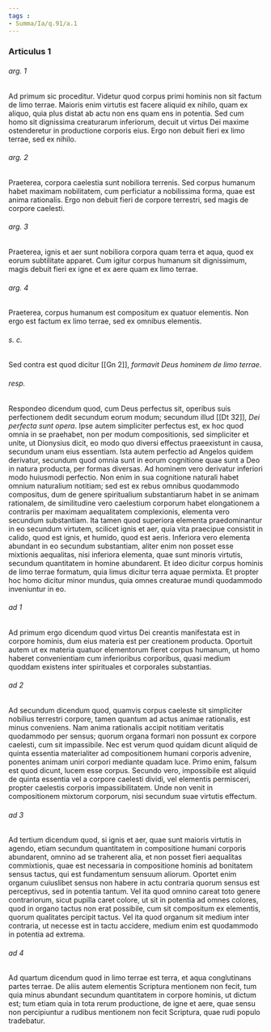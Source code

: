 ```yaml
---
tags : 
- Summa/Ia/q.91/a.1
---
```


### Articulus 1

###### arg. 1
Ad primum sic proceditur. Videtur quod corpus primi hominis non sit factum de limo terrae. Maioris enim virtutis est facere aliquid ex nihilo, quam ex aliquo, quia plus distat ab actu non ens quam ens in potentia. Sed cum homo sit dignissima creaturarum inferiorum, decuit ut virtus Dei maxime ostenderetur in productione corporis eius. Ergo non debuit fieri ex limo terrae, sed ex nihilo.

###### arg. 2
Praeterea, corpora caelestia sunt nobiliora terrenis. Sed corpus humanum habet maximam nobilitatem, cum perficiatur a nobilissima forma, quae est anima rationalis. Ergo non debuit fieri de corpore terrestri, sed magis de corpore caelesti.

###### arg. 3
Praeterea, ignis et aer sunt nobiliora corpora quam terra et aqua, quod ex eorum subtilitate apparet. Cum igitur corpus humanum sit dignissimum, magis debuit fieri ex igne et ex aere quam ex limo terrae.

###### arg. 4
Praeterea, corpus humanum est compositum ex quatuor elementis. Non ergo est factum ex limo terrae, sed ex omnibus elementis.

###### s. c.
Sed contra est quod dicitur [[Gn 2]], *formavit Deus hominem de limo terrae*.

###### resp.
Respondeo dicendum quod, cum Deus perfectus sit, operibus suis perfectionem dedit secundum eorum modum; secundum illud [[Dt 32]], *Dei perfecta sunt opera*. Ipse autem simpliciter perfectus est, ex hoc quod omnia in se praehabet, non per modum compositionis, sed simpliciter et unite, ut Dionysius dicit, eo modo quo diversi effectus praeexistunt in causa, secundum unam eius essentiam. Ista autem perfectio ad Angelos quidem derivatur, secundum quod omnia sunt in eorum cognitione quae sunt a Deo in natura producta, per formas diversas. Ad hominem vero derivatur inferiori modo huiusmodi perfectio. Non enim in sua cognitione naturali habet omnium naturalium notitiam; sed est ex rebus omnibus quodammodo compositus, dum de genere spiritualium substantiarum habet in se animam rationalem, de similitudine vero caelestium corporum habet elongationem a contrariis per maximam aequalitatem complexionis, elementa vero secundum substantiam. Ita tamen quod superiora elementa praedominantur in eo secundum virtutem, scilicet ignis et aer, quia vita praecipue consistit in calido, quod est ignis, et humido, quod est aeris. Inferiora vero elementa abundant in eo secundum substantiam, aliter enim non posset esse mixtionis aequalitas, nisi inferiora elementa, quae sunt minoris virtutis, secundum quantitatem in homine abundarent. Et ideo dicitur corpus hominis de limo terrae formatum, quia limus dicitur terra aquae permixta. Et propter hoc homo dicitur minor mundus, quia omnes creaturae mundi quodammodo inveniuntur in eo.

###### ad 1
Ad primum ergo dicendum quod virtus Dei creantis manifestata est in corpore hominis, dum eius materia est per creationem producta. Oportuit autem ut ex materia quatuor elementorum fieret corpus humanum, ut homo haberet convenientiam cum inferioribus corporibus, quasi medium quoddam existens inter spirituales et corporales substantias.

###### ad 2
Ad secundum dicendum quod, quamvis corpus caeleste sit simpliciter nobilius terrestri corpore, tamen quantum ad actus animae rationalis, est minus conveniens. Nam anima rationalis accipit notitiam veritatis quodammodo per sensus; quorum organa formari non possunt ex corpore caelesti, cum sit impassibile. Nec est verum quod quidam dicunt aliquid de quinta essentia materialiter ad compositionem humani corporis advenire, ponentes animam uniri corpori mediante quadam luce. Primo enim, falsum est quod dicunt, lucem esse corpus. Secundo vero, impossibile est aliquid de quinta essentia vel a corpore caelesti dividi, vel elementis permisceri, propter caelestis corporis impassibilitatem. Unde non venit in compositionem mixtorum corporum, nisi secundum suae virtutis effectum.

###### ad 3
Ad tertium dicendum quod, si ignis et aer, quae sunt maioris virtutis in agendo, etiam secundum quantitatem in compositione humani corporis abundarent, omnino ad se traherent alia, et non posset fieri aequalitas commixtionis, quae est necessaria in compositione hominis ad bonitatem sensus tactus, qui est fundamentum sensuum aliorum. Oportet enim organum cuiuslibet sensus non habere in actu contraria quorum sensus est perceptivus, sed in potentia tantum. Vel ita quod omnino careat toto genere contrariorum, sicut pupilla caret colore, ut sit in potentia ad omnes colores, quod in organo tactus non erat possibile, cum sit compositum ex elementis, quorum qualitates percipit tactus. Vel ita quod organum sit medium inter contraria, ut necesse est in tactu accidere, medium enim est quodammodo in potentia ad extrema.

###### ad 4
Ad quartum dicendum quod in limo terrae est terra, et aqua conglutinans partes terrae. De aliis autem elementis Scriptura mentionem non fecit, tum quia minus abundant secundum quantitatem in corpore hominis, ut dictum est; tum etiam quia in tota rerum productione, de igne et aere, quae sensu non percipiuntur a rudibus mentionem non fecit Scriptura, quae rudi populo tradebatur.


